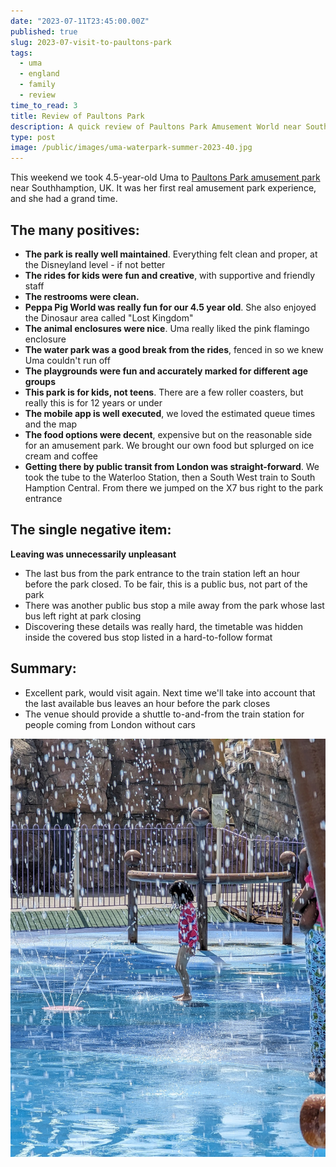 ```yaml
---
date: "2023-07-11T23:45:00.00Z"
published: true
slug: 2023-07-visit-to-paultons-park
tags:
  - uma
  - england
  - family
  - review
time_to_read: 3
title: Review of Paultons Park
description: A quick review of Paultons Park Amusement World near Southhamption from the vantage point of a parent of a four year old child.
type: post
image: /public/images/uma-waterpark-summer-2023-40.jpg
---
```


This weekend we took 4.5-year-old Uma to [Paultons Park amusement park](https://paultonspark.co.uk/) near Southhamption, UK. It was her first real amusement park experience, and she had a grand time.

## The many positives: 

- **The park is really well maintained**. Everything felt clean and proper, at the Disneyland level - if not better
- **The rides for kids were fun and creative**, with supportive and friendly staff
- **The restrooms were clean.** 
- **Peppa Pig World was really fun for our 4.5 year old**. She also enjoyed the Dinosaur area called "Lost Kingdom"
- **The animal enclosures were nice**. Uma really liked the pink flamingo enclosure
- **The water park was a good break from the rides**, fenced in so we knew Uma couldn't run off
- **The playgrounds were fun and accurately marked for different age groups**
- **This park is for kids, not teens**. There are a few roller coasters, but really this is for 12 years or under
- **The mobile app is well executed**, we loved the estimated queue times and the map
- **The food options were decent**, expensive but on the reasonable side for an amusement park. We brought our own food but splurged on ice cream and coffee
- **Getting there by public transit from London was straight-forward**. We took the tube to the Waterloo Station, then a South West train to South Hamption Central. From there we jumped on the X7 bus right to the park entrance

## The single negative item:

**Leaving was unnecessarily unpleasant**

- The last bus from the park entrance to the train station left an hour before the park closed. To be fair, this is a public bus, not part of the park
- There was another public bus stop a mile away from the park whose last bus left right at park closing
- Discovering these details was really hard, the timetable was hidden inside the covered bus stop listed in a hard-to-follow format

## Summary:

- Excellent park, would visit again. Next time we'll take into account that the last available bus leaves an hour before the park closes
- The venue should  provide a shuttle to-and-from the train station for people coming from London without cars

![Uma enjoying the splash area](/public/images/uma-waterpark-summer-2023-40.jpg)
